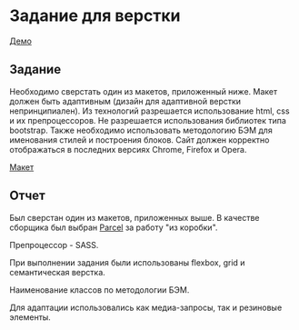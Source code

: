 # Задание для верстки

[Демо](https://98o718.github.io/roadmap/)

## Задание

Необходимо сверстать один из макетов, приложенный ниже. Макет должен быть адаптивным (дизайн для адаптивной верстки непринципиален). Из технологий разрешается использование html, css и их препроцессоров. Не разрешается использования библиотек типа bootstrap. Также необходимо использовать методологию БЭМ для именования стилей и построения блоков. Сайт должен корректно отображаться в последних версиях Chrome, Firefox и Opera.

[Макет](https://www.figma.com/file/ABdhNSAjAwg62vSGY92xvy?node-id=0:1)

## Отчет

Был сверстан один из макетов, приложенных выше.
В качестве сборщика был выбран [Parcel](https://parceljs.org/) за работу "из коробки".

Препроцессор - SASS.

При выполнении задания были использованы flexbox, grid и семантическая верстка.

Наименование классов по методологии БЭМ.

Для адаптации использовались как медиа-запросы, так и резиновые элементы.
